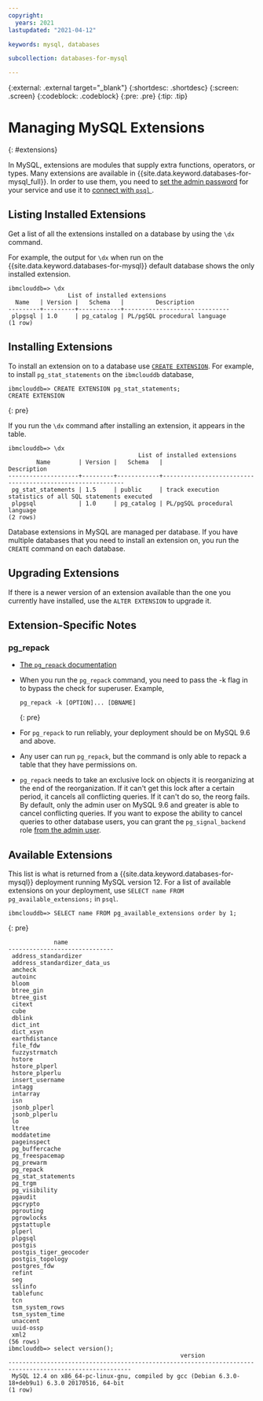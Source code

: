 ```yaml
---
copyright:
  years: 2021
lastupdated: "2021-04-12"

keywords: mysql, databases

subcollection: databases-for-mysql

---
```


{:external: .external target="_blank"}
{:shortdesc: .shortdesc}
{:screen: .screen}
{:codeblock: .codeblock}
{:pre: .pre}
{:tip: .tip}

# Managing MySQL Extensions
{: #extensions}

In MySQL, extensions are modules that supply extra functions, operators, or types. Many extensions are available in {{site.data.keyword.databases-for-mysql_full}}. In order to use them, you need to [set the admin password](/docs/databases-for-mysql?topic=databases-for-mysql-admin-password) for your service and use it to [connect with `psql` ](/docs/databases-for-mysql?topic=databases-for-mysql-connecting-psql).

## Listing Installed Extensions

Get a list of all the extensions installed on a database by using the `\dx` command.

For example, the output for `\dx` when run on the {{site.data.keyword.databases-for-mysql}} default database shows the only installed extension.
```
ibmclouddb=> \dx
                 List of installed extensions
  Name   | Version |   Schema   |         Description
---------+---------+------------+------------------------------
 plpgsql | 1.0     | pg_catalog | PL/pgSQL procedural language
(1 row)
```

## Installing Extensions

To install an extension on to a database use [`CREATE EXTENSION`](https://www.postgresql.org/docs/current/static/sql-createextension.html). For example, to install `pg_stat_statements` on the `ibmclouddb` database, 

```
ibmclouddb=> CREATE EXTENSION pg_stat_statements;
CREATE EXTENSION
```
{: pre}

If you run the `\dx` command after installing an extension, it appears in the table.
```
ibmclouddb=> \dx
                                     List of installed extensions
        Name        | Version |   Schema   |                        Description
--------------------+---------+------------+-----------------------------------------------------------
 pg_stat_statements | 1.5     | public     | track execution statistics of all SQL statements executed
 plpgsql            | 1.0     | pg_catalog | PL/pgSQL procedural language
(2 rows)
```

Database extensions in MySQL are managed per database. If you have multiple databases that you need to install an extension on, you run the `CREATE` command on each database.

## Upgrading Extensions

If there is a newer version of an extension available than the one you currently have installed, use the `ALTER EXTENSION` to upgrade it.

## Extension-Specific Notes

### pg_repack
- [The `pg_repack` documentation](http://reorg.github.io/pg_repack/)
- When you run the `pg_repack` command, you need to pass the -k flag in to bypass the check for superuser. Example,
  ```
  pg_repack -k [OPTION]... [DBNAME]
  ```
  {: pre}
  
- For `pg_repack` to run reliably, your deployment should be on MySQL 9.6 and above.
- Any user can run `pg_repack`, but the command is only able to repack a table that they have permissions on.
- `pg_repack` needs to take an exclusive lock on objects it is reorganizing at the end of the reorganization. If it can't get this lock after a certain period, it cancels all conflicting queries. If it can't do so, the reorg fails. By default, only the admin user on MySQL 9.6 and greater is able to cancel conflicting queries. If you want to expose the ability to cancel queries to other database users, you can grant the `pg_signal_backend` role [from the admin user](/docs/databases-for-mysql?topic=databases-for-mysql-user-management#the-admin-user).

## Available Extensions

This list is what is returned from a {{site.data.keyword.databases-for-mysql}} deployment running MySQL version 12. For a list of available extensions on your deployment, use `SELECT name FROM pg_available_extensions;` in `psql`.

```
ibmclouddb=> SELECT name FROM pg_available_extensions order by 1;
```
{: pre}
```
             name             
------------------------------
 address_standardizer
 address_standardizer_data_us
 amcheck
 autoinc
 bloom
 btree_gin
 btree_gist
 citext
 cube
 dblink
 dict_int
 dict_xsyn
 earthdistance
 file_fdw
 fuzzystrmatch
 hstore
 hstore_plperl
 hstore_plperlu
 insert_username
 intagg
 intarray
 isn
 jsonb_plperl
 jsonb_plperlu
 lo
 ltree
 moddatetime
 pageinspect
 pg_buffercache
 pg_freespacemap
 pg_prewarm
 pg_repack
 pg_stat_statements
 pg_trgm
 pg_visibility
 pgaudit
 pgcrypto
 pgrouting
 pgrowlocks
 pgstattuple
 plperl
 plpgsql
 postgis
 postgis_tiger_geocoder
 postgis_topology
 postgres_fdw
 refint
 seg
 sslinfo
 tablefunc
 tcn
 tsm_system_rows
 tsm_system_time
 unaccent
 uuid-ossp
 xml2
(56 rows)
ibmclouddb=> select version();
                                                 version                                                 
---------------------------------------------------------------------------------------------------------
 MySQL 12.4 on x86_64-pc-linux-gnu, compiled by gcc (Debian 6.3.0-18+deb9u1) 6.3.0 20170516, 64-bit
(1 row)
 ```
